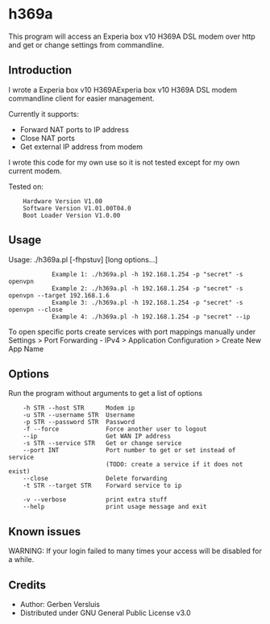 # h369a
This program will access an Experia box v10 H369A DSL modem over http and get or change settings from commandline.

Introduction
------------
I wrote a Experia box v10 H369AExperia box v10 H369A DSL modem commandline client for easier management.

Currently it supports:
- Forward NAT ports to IP address
- Close NAT ports
- Get external IP address from modem

I wrote this code for my own use so it is not tested except for my own current modem.

Tested on:

        Hardware Version V1.00
        Software Version V1.01.00T04.0
        Boot Loader Version V1.0.00 

Usage
-----
Usage: ./h369a.pl [-fhpstuv] [long options...]

				Example 1: ./h369a.pl -h 192.168.1.254 -p "secret" -s openvpn
				Example 2: ./h369a.pl -h 192.168.1.254 -p "secret" -s openvpn --target 192.168.1.6
				Example 3: ./h369a.pl -h 192.168.1.254 -p "secret" -s openvpn --close
				Example 4: ./h369a.pl -h 192.168.1.254 -p "secret" --ip

To open specific ports create services with port mappings manually under Settings > Port Forwarding - IPv4 > Application Configuration > Create New App Name

Options
-------
Run the program without arguments to get a list of options

        -h STR --host STR      Modem ip
        -u STR --username STR  Username
        -p STR --password STR  Password
        -f --force             Force another user to logout
        --ip                   Get WAN IP address
        -s STR --service STR   Get or change service
        --port INT             Port number to get or set instead of service
                               (TODO: create a service if it does not exist)
        --close                Delete forwarding
        -t STR --target STR    Forward service to ip

        -v --verbose           print extra stuff
        --help                 print usage message and exit

Known issues
------------
WARNING: If your login failed to many times your access will be disabled for a while.

Credits
-------
- Author: Gerben Versluis
- Distributed under GNU General Public License v3.0
